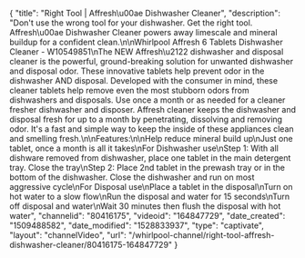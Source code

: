 {
    "title": "Right Tool | Affresh\u00ae Dishwasher Cleaner",
    "description": "Don't use the wrong tool for your dishwasher. Get the right tool. Affresh\u00ae Dishwasher Cleaner powers away limescale and mineral buildup for a confident clean.\n\nWhirlpool Affresh 6 Tablets Dishwasher Cleaner - W10549851\nThe NEW Affresh\u2122 dishwasher and disposal cleaner is the powerful, ground-breaking solution for unwanted dishwasher and disposal odor. These innovative tablets help prevent odor in the dishwasher AND disposal. Developed with the consumer in mind, these cleaner tablets help remove even the most stubborn odors from dishwashers and disposals. Use once a month or as needed for a cleaner fresher dishwasher and disposer. Affresh cleaner keeps the dishwasher and disposal fresh for up to a month by penetrating, dissolving and removing odor. It's a fast and simple way to keep the inside of these appliances clean and smelling fresh.\n\nFeatures:\n\nHelp reduce mineral build up\nJust one tablet, once a month is all it takes\nFor Dishwasher use\nStep 1: With all dishware removed from dishwasher, place one tablet in the main detergent tray. Close the tray\nStep 2: Place 2nd tablet in the prewash tray or in the bottom of the dishwasher. Close the dishwasher and run on most aggressive cycle\nFor Disposal use\nPlace a tablet in the disposal\nTurn on hot water to a slow flow\nRun the disposal and water for 15 seconds\nTurn off disposal and water\nWait 30 minutes then flush the disposal with hot water",
    "channelid": "80416175",
    "videoid": "164847729",
    "date_created": "1509488582",
    "date_modified": "1528833937",
    "type": "captivate",
    "layout": "channelVideo",
    "url": "\/whirlpool-channel\/right-tool-affresh-dishwasher-cleaner\/80416175-164847729"
}